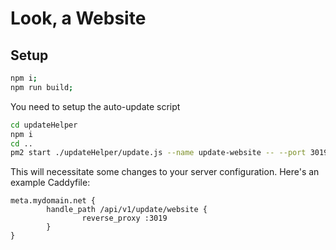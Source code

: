# Look, a Website

## Setup

```bash
npm i;
npm run build;
```

You need to setup the auto-update script

```bash
cd updateHelper
npm i
cd ..
pm2 start ./updateHelper/update.js --name update-website -- --port 3019 --name update-website
```

This will necessitate some changes to your server configuration. Here's an example Caddyfile:

```caddyfile
meta.mydomain.net {
        handle_path /api/v1/update/website {
                reverse_proxy :3019
        }
}
```
